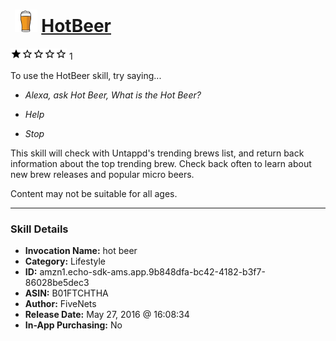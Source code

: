 # &nbsp;<img src="skill_icon" alt="HotBeer icon" width="36"> [HotBeer](http://alexa.amazon.com/#skills/amzn1.echo-sdk-ams.app.9b848dfa-bc42-4182-b3f7-86028be5dec3)
![1 stars](../../images/ic_star_black_18dp_1x.png)![1 stars](../../images/ic_star_border_black_18dp_1x.png)![1 stars](../../images/ic_star_border_black_18dp_1x.png)![1 stars](../../images/ic_star_border_black_18dp_1x.png)![1 stars](../../images/ic_star_border_black_18dp_1x.png) 1

To use the HotBeer skill, try saying...

* *Alexa, ask Hot Beer, What is the Hot Beer?*

* *Help*

* *Stop*

This skill will check with Untappd's trending brews list, and return back information about the top trending brew.  Check back often to learn about new brew releases and popular micro beers.

Content may not be suitable for all ages.

***

### Skill Details

* **Invocation Name:** hot beer
* **Category:** Lifestyle
* **ID:** amzn1.echo-sdk-ams.app.9b848dfa-bc42-4182-b3f7-86028be5dec3
* **ASIN:** B01FTCHTHA
* **Author:** FiveNets
* **Release Date:** May 27, 2016 @ 16:08:34
* **In-App Purchasing:** No
